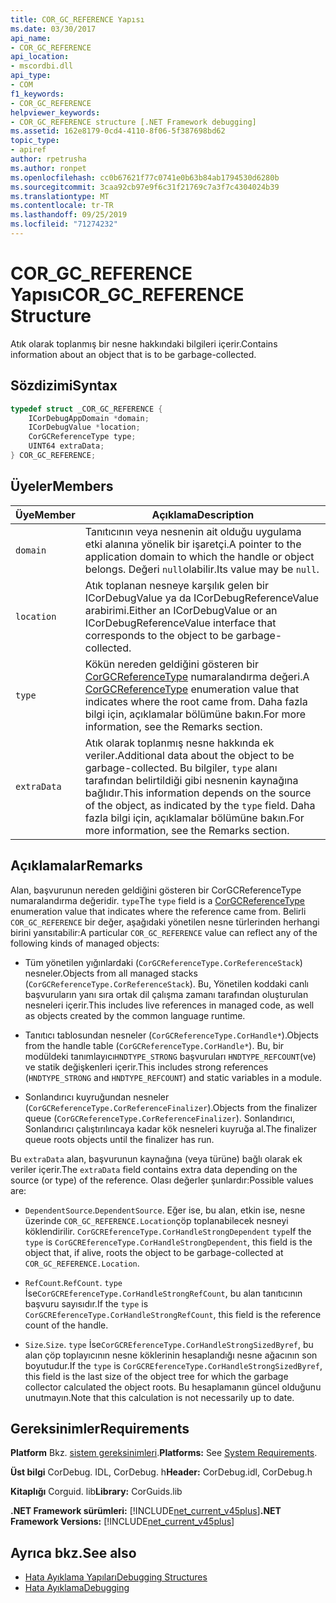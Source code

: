 ```yaml
---
title: COR_GC_REFERENCE Yapısı
ms.date: 03/30/2017
api_name:
- COR_GC_REFERENCE
api_location:
- mscordbi.dll
api_type:
- COM
f1_keywords:
- COR_GC_REFERENCE
helpviewer_keywords:
- COR_GC_REFERENCE structure [.NET Framework debugging]
ms.assetid: 162e8179-0cd4-4110-8f06-5f387698bd62
topic_type:
- apiref
author: rpetrusha
ms.author: ronpet
ms.openlocfilehash: cc0b67621f77c0741e0b63b84ab1794530d6280b
ms.sourcegitcommit: 3caa92cb97e9f6c31f21769c7a3f7c4304024b39
ms.translationtype: MT
ms.contentlocale: tr-TR
ms.lasthandoff: 09/25/2019
ms.locfileid: "71274232"
---
```

# <a name="cor_gc_reference-structure"></a><span data-ttu-id="0cabf-102">COR_GC_REFERENCE Yapısı</span><span class="sxs-lookup"><span data-stu-id="0cabf-102">COR_GC_REFERENCE Structure</span></span>
<span data-ttu-id="0cabf-103">Atık olarak toplanmış bir nesne hakkındaki bilgileri içerir.</span><span class="sxs-lookup"><span data-stu-id="0cabf-103">Contains information about an object that is to be garbage-collected.</span></span>  
  
## <a name="syntax"></a><span data-ttu-id="0cabf-104">Sözdizimi</span><span class="sxs-lookup"><span data-stu-id="0cabf-104">Syntax</span></span>  
  
```cpp  
typedef struct _COR_GC_REFERENCE {  
    ICorDebugAppDomain *domain;   
    ICorDebugValue *location;  
    CorGCReferenceType type;  
    UINT64 extraData;  
} COR_GC_REFERENCE;  
```  
  
## <a name="members"></a><span data-ttu-id="0cabf-105">Üyeler</span><span class="sxs-lookup"><span data-stu-id="0cabf-105">Members</span></span>  
  
|<span data-ttu-id="0cabf-106">Üye</span><span class="sxs-lookup"><span data-stu-id="0cabf-106">Member</span></span>|<span data-ttu-id="0cabf-107">Açıklama</span><span class="sxs-lookup"><span data-stu-id="0cabf-107">Description</span></span>|  
|------------|-----------------|  
|`domain`|<span data-ttu-id="0cabf-108">Tanıtıcının veya nesnenin ait olduğu uygulama etki alanına yönelik bir işaretçi.</span><span class="sxs-lookup"><span data-stu-id="0cabf-108">A pointer to the application domain to which the handle or object belongs.</span></span> <span data-ttu-id="0cabf-109">Değeri `null`olabilir.</span><span class="sxs-lookup"><span data-stu-id="0cabf-109">Its value may be `null`.</span></span>|  
|`location`|<span data-ttu-id="0cabf-110">Atık toplanan nesneye karşılık gelen bir ICorDebugValue ya da ICorDebugReferenceValue arabirimi.</span><span class="sxs-lookup"><span data-stu-id="0cabf-110">Either an ICorDebugValue or an ICorDebugReferenceValue interface that corresponds to the object to be garbage-collected.</span></span>|  
|`type`|<span data-ttu-id="0cabf-111">Kökün nereden geldiğini gösteren bir [CorGCReferenceType](corgcreferencetype-enumeration.md) numaralandırma değeri.</span><span class="sxs-lookup"><span data-stu-id="0cabf-111">A [CorGCReferenceType](corgcreferencetype-enumeration.md) enumeration value that indicates where the root came from.</span></span> <span data-ttu-id="0cabf-112">Daha fazla bilgi için, açıklamalar bölümüne bakın.</span><span class="sxs-lookup"><span data-stu-id="0cabf-112">For more information, see the Remarks section.</span></span>|  
|`extraData`|<span data-ttu-id="0cabf-113">Atık olarak toplanmış nesne hakkında ek veriler.</span><span class="sxs-lookup"><span data-stu-id="0cabf-113">Additional data about the object to be garbage-collected.</span></span> <span data-ttu-id="0cabf-114">Bu bilgiler, `type` alanı tarafından belirtildiği gibi nesnenin kaynağına bağlıdır.</span><span class="sxs-lookup"><span data-stu-id="0cabf-114">This information depends on the source of the object, as indicated by the `type` field.</span></span> <span data-ttu-id="0cabf-115">Daha fazla bilgi için, açıklamalar bölümüne bakın.</span><span class="sxs-lookup"><span data-stu-id="0cabf-115">For more information, see the Remarks section.</span></span>|  
  
## <a name="remarks"></a><span data-ttu-id="0cabf-116">Açıklamalar</span><span class="sxs-lookup"><span data-stu-id="0cabf-116">Remarks</span></span>  
 <span data-ttu-id="0cabf-117">Alan, başvurunun nereden geldiğini gösteren bir CorGCReferenceType numaralandırma değeridir. [](corgcreferencetype-enumeration.md) `type`</span><span class="sxs-lookup"><span data-stu-id="0cabf-117">The `type` field is a [CorGCReferenceType](corgcreferencetype-enumeration.md) enumeration value that indicates where the reference came from.</span></span> <span data-ttu-id="0cabf-118">Belirli `COR_GC_REFERENCE` bir değer, aşağıdaki yönetilen nesne türlerinden herhangi birini yansıtabilir:</span><span class="sxs-lookup"><span data-stu-id="0cabf-118">A particular `COR_GC_REFERENCE` value can reflect any of the following kinds of managed objects:</span></span>  
  
- <span data-ttu-id="0cabf-119">Tüm yönetilen yığınlardaki (`CorGCReferenceType.CorReferenceStack`) nesneler.</span><span class="sxs-lookup"><span data-stu-id="0cabf-119">Objects from all managed stacks (`CorGCReferenceType.CorReferenceStack`).</span></span> <span data-ttu-id="0cabf-120">Bu, Yönetilen koddaki canlı başvuruların yanı sıra ortak dil çalışma zamanı tarafından oluşturulan nesneleri içerir.</span><span class="sxs-lookup"><span data-stu-id="0cabf-120">This includes live references in managed code, as well as objects created by the common language runtime.</span></span>  
  
- <span data-ttu-id="0cabf-121">Tanıtıcı tablosundan nesneler (`CorGCReferenceType.CorHandle*`).</span><span class="sxs-lookup"><span data-stu-id="0cabf-121">Objects from the handle table (`CorGCReferenceType.CorHandle*`).</span></span> <span data-ttu-id="0cabf-122">Bu, bir modüldeki tanımlayıcı`HNDTYPE_STRONG` başvuruları `HNDTYPE_REFCOUNT`(ve) ve statik değişkenleri içerir.</span><span class="sxs-lookup"><span data-stu-id="0cabf-122">This includes strong references (`HNDTYPE_STRONG` and `HNDTYPE_REFCOUNT`) and static variables in a module.</span></span>  
  
- <span data-ttu-id="0cabf-123">Sonlandırıcı kuyruğundan nesneler (`CorGCReferenceType.CorReferenceFinalizer`).</span><span class="sxs-lookup"><span data-stu-id="0cabf-123">Objects from the finalizer queue (`CorGCReferenceType.CorReferenceFinalizer`).</span></span> <span data-ttu-id="0cabf-124">Sonlandırıcı, Sonlandırıcı çalıştırılıncaya kadar kök nesneleri kuyruğa al.</span><span class="sxs-lookup"><span data-stu-id="0cabf-124">The finalizer queue roots objects until the finalizer has run.</span></span>  
  
 <span data-ttu-id="0cabf-125">Bu `extraData` alan, başvurunun kaynağına (veya türüne) bağlı olarak ek veriler içerir.</span><span class="sxs-lookup"><span data-stu-id="0cabf-125">The `extraData` field contains extra data depending on the source (or type) of the reference.</span></span> <span data-ttu-id="0cabf-126">Olası değerler şunlardır:</span><span class="sxs-lookup"><span data-stu-id="0cabf-126">Possible values are:</span></span>  
  
- <span data-ttu-id="0cabf-127">`DependentSource`.</span><span class="sxs-lookup"><span data-stu-id="0cabf-127">`DependentSource`.</span></span> <span data-ttu-id="0cabf-128">Eğer ise, bu alan, etkin ise, nesne üzerinde `COR_GC_REFERENCE.Location`çöp toplanabilecek nesneyi köklendirilir. `CorGCREferenceType.CorHandleStrongDependent` `type`</span><span class="sxs-lookup"><span data-stu-id="0cabf-128">If the `type` is `CorGCREferenceType.CorHandleStrongDependent`, this field is the object that, if alive, roots the object to be garbage-collected at `COR_GC_REFERENCE.Location`.</span></span>  
  
- <span data-ttu-id="0cabf-129">`RefCount`.</span><span class="sxs-lookup"><span data-stu-id="0cabf-129">`RefCount`.</span></span> <span data-ttu-id="0cabf-130">`type` İse`CorGCREferenceType.CorHandleStrongRefCount`, bu alan tanıtıcının başvuru sayısıdır.</span><span class="sxs-lookup"><span data-stu-id="0cabf-130">If the `type` is `CorGCREferenceType.CorHandleStrongRefCount`, this field is the reference count of the handle.</span></span>  
  
- <span data-ttu-id="0cabf-131">`Size`.</span><span class="sxs-lookup"><span data-stu-id="0cabf-131">`Size`.</span></span> <span data-ttu-id="0cabf-132">`type` İse`CorGCREferenceType.CorHandleStrongSizedByref`, bu alan çöp toplayıcının nesne köklerinin hesaplandığı nesne ağacının son boyutudur.</span><span class="sxs-lookup"><span data-stu-id="0cabf-132">If the `type` is `CorGCREferenceType.CorHandleStrongSizedByref`, this field is the last size of the object tree for which the garbage collector calculated the object roots.</span></span> <span data-ttu-id="0cabf-133">Bu hesaplamanın güncel olduğunu unutmayın.</span><span class="sxs-lookup"><span data-stu-id="0cabf-133">Note that this calculation is not necessarily up to date.</span></span>  
  
## <a name="requirements"></a><span data-ttu-id="0cabf-134">Gereksinimler</span><span class="sxs-lookup"><span data-stu-id="0cabf-134">Requirements</span></span>  
 <span data-ttu-id="0cabf-135">**Platform** Bkz. [sistem gereksinimleri](../../get-started/system-requirements.md).</span><span class="sxs-lookup"><span data-stu-id="0cabf-135">**Platforms:** See [System Requirements](../../get-started/system-requirements.md).</span></span>  
  
 <span data-ttu-id="0cabf-136">**Üst bilgi** CorDebug. IDL, CorDebug. h</span><span class="sxs-lookup"><span data-stu-id="0cabf-136">**Header:** CorDebug.idl, CorDebug.h</span></span>  
  
 <span data-ttu-id="0cabf-137">**Kitaplığı** Corguid. lib</span><span class="sxs-lookup"><span data-stu-id="0cabf-137">**Library:** CorGuids.lib</span></span>  
  
 <span data-ttu-id="0cabf-138">**.NET Framework sürümleri:** [!INCLUDE[net_current_v45plus](../../../../includes/net-current-v45plus-md.md)]</span><span class="sxs-lookup"><span data-stu-id="0cabf-138">**.NET Framework Versions:** [!INCLUDE[net_current_v45plus](../../../../includes/net-current-v45plus-md.md)]</span></span>  
  
## <a name="see-also"></a><span data-ttu-id="0cabf-139">Ayrıca bkz.</span><span class="sxs-lookup"><span data-stu-id="0cabf-139">See also</span></span>

- [<span data-ttu-id="0cabf-140">Hata Ayıklama Yapıları</span><span class="sxs-lookup"><span data-stu-id="0cabf-140">Debugging Structures</span></span>](debugging-structures.md)
- [<span data-ttu-id="0cabf-141">Hata Ayıklama</span><span class="sxs-lookup"><span data-stu-id="0cabf-141">Debugging</span></span>](index.md)
